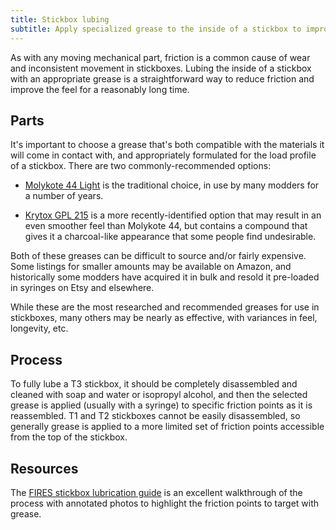 ```yaml
---
title: Stickbox lubing
subtitle: Apply specialized grease to the inside of a stickbox to improve the smoothness of the movement.
---
```


As with any moving mechanical part, friction is a common cause of wear and inconsistent movement in stickboxes. Lubing the inside of a stickbox with an appropriate grease is a straightforward way to reduce friction and improve the feel for a reasonably long time.

## Parts

It's important to choose a grease that's both compatible with the materials it will come in contact with, and appropriately formulated for the load profile of a stickbox. There are two commonly-recommended options:

- [Molykote 44 Light](https://www.dupont.com/products/molykote-44-light-high-temperature-grease.html) is the traditional choice, in use by many modders for a number of years.

- [Krytox GPL 215](https://www.krytox.com/en/-/media/files/krytox/krytox-gpl-105-205-215-225.pdf?rev=82945e8528154d6d9b17636cdd8e22e9&hash=C686C2FB3A2E4CA6ABF1F963AE3BA435) is a more recently-identified option that may result in an even smoother feel than Molykote 44, but contains a compound that gives it a charcoal-like appearance that some people find undesirable.

Both of these greases can be difficult to source and/or fairly expensive. Some listings for smaller amounts may be available on Amazon, and historically some modders have acquired it in bulk and resold it pre-loaded in syringes on Etsy and elsewhere.

While these are the most researched and recommended greases for use in stickboxes, many others may be nearly as effective, with variances in feel, longevity, etc.

## Process

To fully lube a T3 stickbox, it should be completely disassembled and cleaned with soap and water or isopropyl alcohol, and then the selected grease is applied (usually with a syringe) to specific friction points as it is reassembled. T1 and T2 stickboxes cannot be easily disassembled, so generally grease is applied to a more limited set of friction points accessible from the top of the stickbox.

## Resources

The [FIRES stickbox lubrication guide](https://firescc.com/mod-guides#/stickbox-lubrication-guide) is an excellent walkthrough of the process with annotated photos to highlight the friction points to target with grease.
